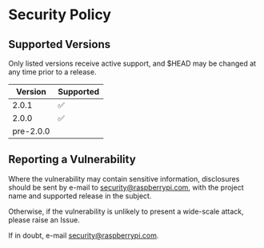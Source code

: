 # Security Policy

## Supported Versions

Only listed versions receive active support, and $HEAD may be changed at any time prior to a release.

| Version | Supported          |
| ------- | ------------------ |
| 2.0.1   | ✅ |
| 2.0.0   | ✅ |
| pre-2.0.0 |  |

## Reporting a Vulnerability

Where the vulnerability may contain sensitive information, disclosures should be sent by e-mail to security@raspberrypi.com, with the project name and supported release in the subject.

Otherwise, if the vulnerability is unlikely to present a wide-scale attack, please raise an Issue.

If in doubt, e-mail security@raspberrypi.com.
